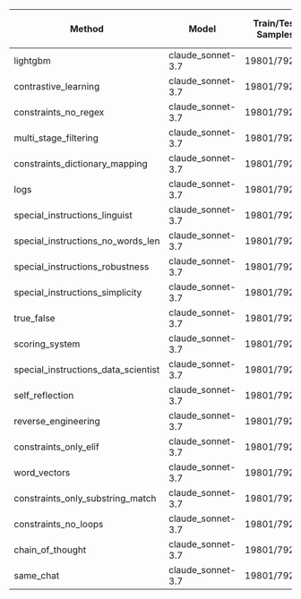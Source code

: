 |               Method              |       Model       | Train/Test Samples | Train Rounds | Average Train Accuracy | Test Set Accuracy |
|-----------------------------------|-------------------|--------------------|--------------|------------------------|-------------------|
|              lightgbm             | claude_sonnet-3.7 |     19801/79203    |       5      |          84.41         |       84.35       |
|        contrastive_learning       | claude_sonnet-3.7 |     19801/79203    |       6      |          53.28         |       70.25       |
|        constraints_no_regex       | claude_sonnet-3.7 |     19801/79203    |       7      |          53.09         |       70.14       |
|       multi_stage_filtering       | claude_sonnet-3.7 |     19801/79203    |       6      |          50.95         |       68.85       |
|   constraints_dictionary_mapping  | claude_sonnet-3.7 |     19801/79203    |       5      |          41.94         |       68.32       |
|                logs               | claude_sonnet-3.7 |     19801/79203    |      10      |          51.0          |       67.74       |
|   special_instructions_linguist   | claude_sonnet-3.7 |     19801/79203    |       7      |          50.17         |       65.66       |
| special_instructions_no_words_len | claude_sonnet-3.7 |     19801/79203    |       7      |          56.59         |       65.55       |
|  special_instructions_robustness  | claude_sonnet-3.7 |     19801/79203    |       4      |          49.73         |        65.1       |
|  special_instructions_simplicity  | claude_sonnet-3.7 |     19801/79203    |       4      |          39.09         |       61.67       |
|             true_false            | claude_sonnet-3.7 |     19801/79203    |       9      |          43.19         |       61.46       |
|           scoring_system          | claude_sonnet-3.7 |     19801/79203    |       4      |          46.85         |       53.59       |
|special_instructions_data_scientist| claude_sonnet-3.7 |     19801/79203    |       3      |          43.45         |       51.42       |
|          self_reflection          | claude_sonnet-3.7 |     19801/79203    |       3      |          40.02         |       50.84       |
|        reverse_engineering        | claude_sonnet-3.7 |     19801/79203    |       4      |          40.98         |       49.53       |
|       constraints_only_elif       | claude_sonnet-3.7 |     19801/79203    |       8      |          41.36         |        49.5       |
|            word_vectors           | claude_sonnet-3.7 |     19801/79203    |       3      |          63.7          |       45.65       |
|  constraints_only_substring_match | claude_sonnet-3.7 |     19801/79203    |       3      |          33.54         |       42.95       |
|        constraints_no_loops       | claude_sonnet-3.7 |     19801/79203    |       5      |          36.44         |        42.9       |
|          chain_of_thought         | claude_sonnet-3.7 |     19801/79203    |       2      |          31.8          |       38.47       |
|             same_chat             | claude_sonnet-3.7 |     19801/79203    |       3      |          26.38         |       27.07       |